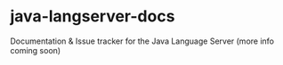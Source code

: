 # java-langserver-docs
Documentation &amp; Issue tracker for the Java Language Server (more info coming soon)
